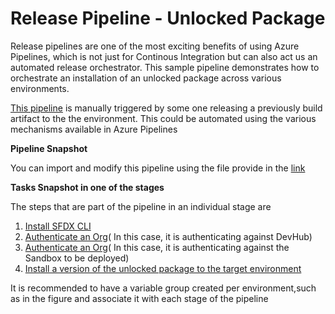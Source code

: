 # Release Pipeline - Unlocked Package

Release pipelines are one of the most exciting benefits of using Azure Pipelines, which is not just for Continous Integration but can also act us an automated release orchestrator. This sample pipeline demonstrates how to orchestrate an installation of an unlocked package across various environments.

[This pipeline](https://raw.githubusercontent.com/azlamsalam/sfpowerscripts/release/SamplePipelines/sfpowerscripts-sample-pipelines/ReleaseDefinitions/Unlocked%20Packaged%20Deployment%20Pipeline%20using%20sfpowerscripts.json) is manually triggered by some one releasing a previously build artifact to the the environment. This could be automated using the various mechanisms available in Azure Pipelines

**Pipeline Snapshot**

You can import and modify this pipeline using the file provide in the [link](https://raw.githubusercontent.com/azlamsalam/sfpowerscripts/release/SamplePipelines/sfpowerscripts-sample-pipelines/ReleaseDefinitions/Unlocked%20Packaged%20Deployment%20Pipeline%20using%20sfpowerscripts.json)

**Tasks Snapshot in one of the stages**

The steps that are part of the pipeline in an individual stage are

1. [Install SFDX CLI](../task-specifications/utility-tasks/install-sfdx-cli-with-sfpowerkit.md)
2. [Authenticate an Org](../task-specifications/authentication/authenticate-an-org.md)\( In this case, it is authenticating against DevHub\)
3. [Authenticate an Org](../task-specifications/authentication/authenticate-an-org.md)\( In this case, it is authenticating against the Sandbox to be deployed\)
4. [Install a version of the unlocked package to the target environment](../task-specifications/deployment-tasks/install-an-unlocked-package-to-an-org.md)

It is recommended to have a variable group created per environment,such as in the figure and associate it with each stage of the pipeline

